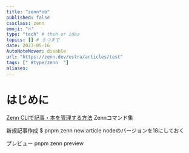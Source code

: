 ```yaml
---
title: "zenn*ob"
published: false
cssclass: zenn
emoji: "🔥"
type: "tech" # theh or idea
topics: [] # ５つまで
date: 2023-05-16
AutoNoteMover: disable
url: "https://zenn.dev/estra/articles/test"
tags: [" #type/zenn  "]
aliases: 
---
```


# はじめに
[Zenn CLIで記事・本を管理する方法](https://zenn.dev/zenn/articles/zenn-cli-guide)
Zennコマンド集

新規記事作成
$ pnpm zenn new:article
nodeのバージョンを18にしておく

プレビュー
pnpm zenn preview